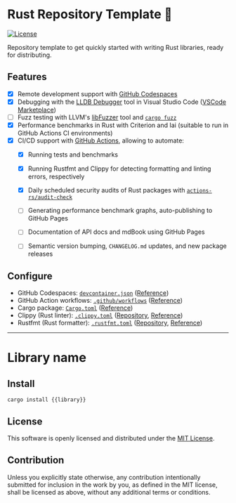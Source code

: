 # Rust Repository Template 🦀
[![License](https://img.shields.io/badge/license-MIT-green)](./LICENSE)

Repository template to get quickly started with writing Rust libraries, ready for distributing.

## Features
 - [x] Remote development support with [GitHub Codespaces](https://github.com/features/codespaces)
 - [x] Debugging with the [LLDB Debugger](https://lldb.llvm.org/) tool in Visual Studio Code ([VSCode Marketplace](https://marketplace.visualstudio.com/items?itemName=vadimcn.vscode-lldb))
 - [ ] Fuzz testing with LLVM's [libFuzzer](https://llvm.org/docs/LibFuzzer.html) tool and [`cargo fuzz`](https://github.com/rust-fuzz/cargo-fuzz)
 - [x] Performance benchmarks in Rust with Criterion and Iai (suitable to run in GitHub Actions CI environments)
 - [x] CI/CD support with [GitHub Actions](https://github.com/features/actions), allowing to automate:
   - [x] Running tests and benchmarks
   - [x] Running Rustfmt and Clippy for detecting formatting and linting errors, respectively
   - [x] Daily scheduled security audits of Rust packages with [`actions-rs/audit-check`](https://github.com/actions-rs/audit-check)
   - [ ] Generating performance benchmark graphs, auto-publishing to GitHub Pages
   - [ ] Documentation of API docs and mdBook using GitHub Pages
   - [ ] Semantic version bumping, `CHANGELOG.md` updates, and new package releases


## Configure
 - GitHub Codespaces: [`devcontainer.json`](./.devcontainer/devcontainer.json) ([Reference](https://containers.dev/implementors/json_reference/))
 - GitHub Action workflows: [`.github/workflows`](./.github/workflows) ([Reference](https://docs.github.com/en/actions/using-workflows/workflow-syntax-for-github-actions))
 - Cargo package: [`Cargo.toml`](./Cargo.toml) ([Reference](https://doc.rust-lang.org/cargo/reference/manifest.html))
 - Clippy (Rust linter): [`.clippy.toml`](./.clippy.toml) ([Repository](https://github.com/rust-lang/rust-clippy), [Reference](https://rust-lang.github.io/rust-clippy/))
 - Rustfmt (Rust formatter): [`.rustfmt.toml`](./.rustfmt.toml) ([Repository](https://github.com/rust-lang/rustfmt), [Reference](https://rust-lang.github.io/rustfmt/))

----

# Library name

## Install
```shell
cargo install {{library}}
```

## License
This software is openly licensed and distributed under the [MIT License](LICENSE).

## Contribution
Unless you explicitly state otherwise, any contribution intentionally submitted for inclusion in the work by you, as defined in the MIT license, shall be licensed as above, without any additional terms or conditions.
